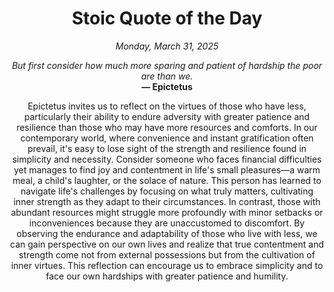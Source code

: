 <h1 align="center">Stoic Quote of the Day</h1>
<p align="center"><em><!--date-start-->Monday, March 31, 2025<!--date-end--></em></p>
<p align="center">
    <em><!--START_SECTION:quote-text-->
But first consider how much more sparing and patient of hardship the poor are than we.
<!--END_SECTION:quote-text--></em><br>
    <strong>— <!--START_SECTION:quote-author-->
Epictetus
<!--END_SECTION:quote-author--></strong>
</p>

<p align="center" style="max-width:600px;margin:0 auto;">
<!--START_SECTION:quote-interpretation-->
Epictetus invites us to reflect on the virtues of those who have less, particularly their ability to endure adversity with greater patience and resilience than those who may have more resources and comforts. In our contemporary world, where convenience and instant gratification often prevail, it's easy to lose sight of the strength and resilience found in simplicity and necessity. Consider someone who faces financial difficulties yet manages to find joy and contentment in life's small pleasures—a warm meal, a child's laughter, or the solace of nature. This person has learned to navigate life's challenges by focusing on what truly matters, cultivating inner strength as they adapt to their circumstances. In contrast, those with abundant resources might struggle more profoundly with minor setbacks or inconveniences because they are unaccustomed to discomfort. By observing the endurance and adaptability of those who live with less, we can gain perspective on our own lives and realize that true contentment and strength come not from external possessions but from the cultivation of inner virtues. This reflection can encourage us to embrace simplicity and to face our own hardships with greater patience and humility.
<!--END_SECTION:quote-interpretation-->
</p>
